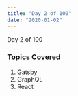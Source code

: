 ```yaml
---
title: "Day 2 of 100"
date: "2020-01-02"
---
```


Day 2 of 100

### Topics Covered

1. Gatsby
2. GraphQL
3. React